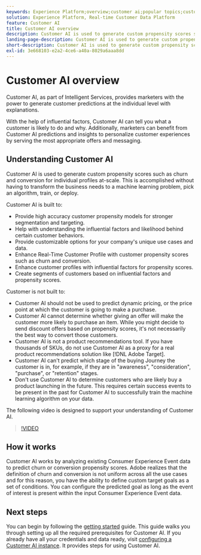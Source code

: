 ```yaml
---
keywords: Experience Platform;overview;customer ai;popular topics;customer ai overview
solution: Experience Platform, Real-time Customer Data Platform
feature: Customer AI
title: Customer AI overview
description: Customer AI is used to generate custom propensity scores such as churn and conversion for individual profiles at-scale. This is accomplished without having to transform the business needs to a machine learning problem, pick an algorithm, train, or deploy.
landing-page-description: Customer AI is used to generate custom propensity scores such as churn and conversion for individual profiles at-scale.
short-description: Customer AI is used to generate custom propensity scores such as churn and conversion for individual profiles at-scale.
exl-id: 3e668103-e2a2-4ce6-a40a-8029a6aaa8dd
---
```


# Customer AI overview

Customer AI, as part of Intelligent Services, provides marketers with the power to generate customer predictions at the individual level with explanations.

With the help of influential factors, Customer AI can tell you what a customer is likely to do and why. Additionally, marketers can benefit from Customer AI predictions and insights to personalize customer experiences by serving the most appropriate offers and messaging.

## Understanding Customer AI

Customer AI is used to generate custom propensity scores such as churn and conversion for individual profiles at-scale. This is accomplished without having to transform the business needs to a machine learning problem, pick an algorithm, train, or deploy.

Customer AI is built to:

- Provide high accuracy customer propensity models for stronger segmentation and targeting.
- Help with understanding the influential factors and likelihood behind certain customer behaviors.
- Provide customizable options for your company's unique use cases and data.
- Enhance Real-Time Customer Profile with customer propensity scores such as churn and conversion.
- Enhance customer profiles with influential factors for propensity scores.
- Create segments of customers based on influential factors and propensity scores.

Customer is not built to:

- Customer AI should not be used to predict dynamic pricing, or the price point at which the customer is going to make a purchase.
- Customer AI cannot determine whether giving an offer will make the customer more likely to purchase an item. While you might decide to send discount offers based on propensity scores, it's not necessarily the best way to convert those customers.
- Customer AI is not a product recommendations tool. If you have thousands of SKUs, do not use Customer AI as a proxy for a real product recommendations solution like [!DNL Adobe Target].
- Customer AI can't predict which stage of the buying Journey the customer is in, for example, if they are in "awareness", "consideration", "purchase", or "retention" stages.
- Don't use Customer AI to determine customers who are likely buy a product launching in the future. This requires certain success events to be present in the past for Customer AI to successfully train the machine learning algorithm on your data.

The following video is designed to support your understanding of Customer AI.

>[!VIDEO](https://video.tv.adobe.com/v/32664?learn=on&quality=12)

## How it works

Customer AI works by analyzing existing Consumer Experience Event data to predict churn or conversion propensity scores. Adobe realizes that the definition of churn and conversion is not uniform across all the use cases and for this reason, you have the ability to define custom target goals as a set of conditions. You can configure the predicted goal as long as the event of interest is present within the input Consumer Experience Event data.

## Next steps

You can begin by following the [getting started](./getting-started.md) guide. This guide walks you through setting up all the required prerequisites for Customer AI. If you already have all your credentials and data ready, visit  [configuring a Customer AI instance](./user-guide/configure.md). It provides steps for using Customer AI.
